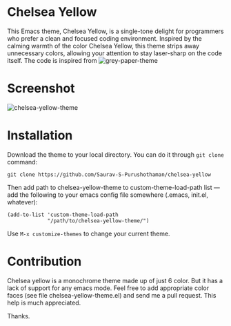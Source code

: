 # Chelsea Yellow #

This Emacs theme, Chelsea Yellow, is a single-tone delight for
programmers who prefer a clean and focused coding
environment. Inspired by the calming warmth of the color Chelsea
Yellow, this theme strips away unnecessary colors, allowing your
attention to stay laser-sharp on the code itself. The code is inspired
from ![grey-paper-theme](https://melpa.org/#/grey-paper-theme)


# Screenshot #

![chelsea-yellow-theme](https://imgur.com/a/zplMq7Q)

# Installation #

Download the theme to your local directory. You can do it through `git
clone` command:

```
git clone https://github.com/Saurav-S-Purushothaman/chelsea-yellow
```

Then add path to chelsea-yellow-theme to custom-theme-load-path list —
add the following to your emacs config file somewhere (.emacs,
init.el, whatever):

```
(add-to-list 'custom-theme-load-path
             "/path/to/chelsea-yellow-theme/")
```

Use `M-x customize-themes` to change your current theme.

# Contribution #

Chelsea yellow is a monochrome theme made up of just 6 color. But it
has a lack of support for any emacs mode. Feel free to add appropriate
color faces (see file chelsea-yellow-theme.el) and send me a pull
request. This help is much appreciated.

Thanks.
